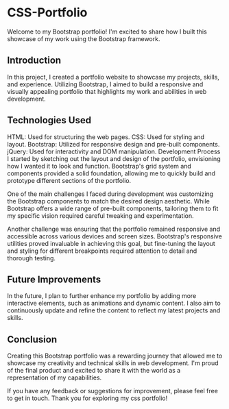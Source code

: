#  CSS-Portfolio

Welcome to my Bootstrap portfolio! I'm excited to share how I built this showcase of my work using the Bootstrap framework.

## Introduction

In this project, I created a portfolio website to showcase my projects, skills, and experience. Utilizing Bootstrap, I aimed to build a responsive and visually appealing portfolio that highlights my work and abilities in web development.

## Technologies Used

HTML: Used for structuring the web pages.
CSS: Used for styling and layout.
Bootstrap: Utilized for responsive design and pre-built components.
jQuery: Used for interactivity and DOM manipulation.
Development Process
I started by sketching out the layout and design of the portfolio, envisioning how I wanted it to look and function. Bootstrap's grid system and components provided a solid foundation, allowing me to quickly build and prototype different sections of the portfolio.

One of the main challenges I faced during development was customizing the Bootstrap components to match the desired design aesthetic. While Bootstrap offers a wide range of pre-built components, tailoring them to fit my specific vision required careful tweaking and experimentation.

Another challenge was ensuring that the portfolio remained responsive and accessible across various devices and screen sizes. Bootstrap's responsive utilities proved invaluable in achieving this goal, but fine-tuning the layout and styling for different breakpoints required attention to detail and thorough testing.

## Future Improvements

In the future, I plan to further enhance my portfolio by adding more interactive elements, such as animations and dynamic content. I also aim to continuously update and refine the content to reflect my latest projects and skills.

## Conclusion

Creating this Bootstrap portfolio was a rewarding journey that allowed me to showcase my creativity and technical skills in web development. I'm proud of the final product and excited to share it with the world as a representation of my capabilities.

If you have any feedback or suggestions for improvement, please feel free to get in touch. Thank you for exploring my css portfolio!
